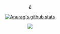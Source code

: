 <div align="center">
  
### ¿
  
<a href="https://github.com/anuraghazra/github-readme-stats"><img src="https://github-readme-stats.vercel.app/api?username=djkcyl&show_icons=true&include_all_commits=true&theme=buefy&hide_border=true" alt="Anurag's github stats" /></a>

<a href="https://github.com/anuraghazra/github-readme-stats"><img src="https://github-readme-stats.vercel.app/api/top-langs/?username=djkcyl&layout=compact&theme=buefy&hide_border=true" /></a>

</div>
